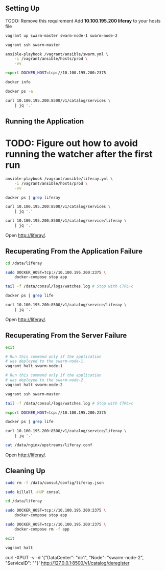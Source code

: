 Setting Up
----------

TODO: Remove this requirement
Add **10.100.195.200  liferay** to your hosts file

```bash
vagrant up swarm-master swarm-node-1 swarm-node-2

vagrant ssh swarm-master

ansible-playbook /vagrant/ansible/swarm.yml \
    -i /vagrant/ansible/hosts/prod \
    -vv

export DOCKER_HOST=tcp://10.100.195.200:2375

docker info

docker ps -a

curl 10.100.195.200:8500/v1/catalog/services \
    | jq '.'
```

Running the Application
-----------------------

# TODO: Figure out how to avoid running the watcher after the first run

```bash
ansible-playbook /vagrant/ansible/liferay.yml \
    -i /vagrant/ansible/hosts/prod \
    -vv

docker ps | grep liferay

curl 10.100.195.200:8500/v1/catalog/services \
    | jq '.'

curl 10.100.195.200:8500/v1/catalog/service/liferay \
    | jq '.'
```

Open [http://liferay/](http://liferay/).

Recuperating From the Application Failure
-----------------------------------------

```bash
cd /data/liferay

sudo DOCKER_HOST=tcp://10.100.195.200:2375 \
    docker-compose stop app

tail -f /data/consul/logs/watches.log # Stop with CTRL+c

docker ps | grep life

curl 10.100.195.200:8500/v1/catalog/service/liferay \
    | jq '.'
```

Open [http://liferay/](http://liferay/).

Recuperating From the Server Failure
------------------------------------

```bash
exit

# Run this command only if the application
# was deployed to the swarm-node-1.
vagrant halt swarm-node-1

# Run this command only if the application
# was deployed to the swarm-node-2.
vagrant halt swarm-node-2

vagrant ssh swarm-master

tail -f /data/consul/logs/watches.log # Stop with CTRL+c

export DOCKER_HOST=tcp://10.100.195.200:2375

docker ps | grep life

curl 10.100.195.200:8500/v1/catalog/service/liferay \
    | jq '.'

cat /data/nginx/upstreams/liferay.conf
```

Open [http://liferay/](http://liferay/).

Cleaning Up
-----------

```bash
sudo rm -f /data/consul/config/liferay.json

sudo killall -HUP consul

cd /data/liferay

sudo DOCKER_HOST=tcp://10.100.195.200:2375 \
    docker-compose stop app

sudo DOCKER_HOST=tcp://10.100.195.200:2375 \
    docker-compose rm -f app

exit

vagrant halt
```

curl -XPUT -v -d '{"DataCenter": "dc1", "Node": "swarm-node-2", "ServiceID": ""}' http://127.0.0.1:8500/v1/catalog/deregister